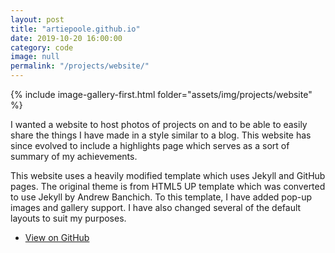 ```yaml
---
layout: post
title: "artiepoole.github.io"
date: 2019-10-20 16:00:00
category: code
image: null
permalink: "/projects/website/"
---
```


<div>
    <span class="image left"> 
        {% include image-gallery-first.html folder="assets/img/projects/website" %}
    </span>
    <p> I wanted a website to host photos of projects on and to be able to easily share the things I have made in a style similar to a blog. This website has since evolved to include a highlights page which serves as a sort of summary of my achievements.</p>
    <p>This website uses a heavily modified template which uses Jekyll and GitHub pages. The original theme is from <a url="https://html5up.net/">HTML5 UP</a> template which was converted to use Jekyll by Andrew Banchich. To this template, I have added pop-up images and gallery support. I have also changed several of the default layouts to suit my purposes.</p>
</div>


<ul class="actions">
    <li><a class="button" target="_blank" href="https://github.com/artiepoole/artiepoole.github.io"><span class="fab fa-github"></span> View on GitHub</a></li>
</ul>




